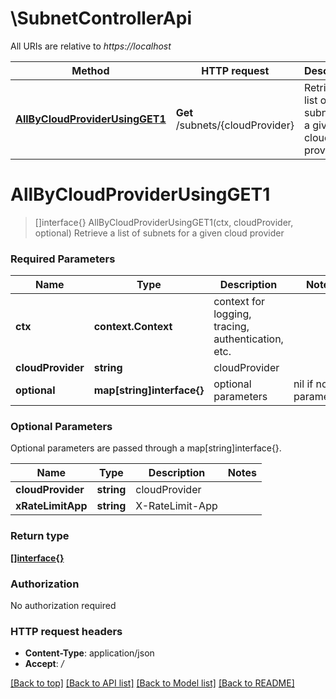 # \SubnetControllerApi

All URIs are relative to *https://localhost*

Method | HTTP request | Description
------------- | ------------- | -------------
[**AllByCloudProviderUsingGET1**](SubnetControllerApi.md#AllByCloudProviderUsingGET1) | **Get** /subnets/{cloudProvider} | Retrieve a list of subnets for a given cloud provider


# **AllByCloudProviderUsingGET1**
> []interface{} AllByCloudProviderUsingGET1(ctx, cloudProvider, optional)
Retrieve a list of subnets for a given cloud provider

### Required Parameters

Name | Type | Description  | Notes
------------- | ------------- | ------------- | -------------
 **ctx** | **context.Context** | context for logging, tracing, authentication, etc.
  **cloudProvider** | **string**| cloudProvider | 
 **optional** | **map[string]interface{}** | optional parameters | nil if no parameters

### Optional Parameters
Optional parameters are passed through a map[string]interface{}.

Name | Type | Description  | Notes
------------- | ------------- | ------------- | -------------
 **cloudProvider** | **string**| cloudProvider | 
 **xRateLimitApp** | **string**| X-RateLimit-App | 

### Return type

[**[]interface{}**](interface{}.md)

### Authorization

No authorization required

### HTTP request headers

 - **Content-Type**: application/json
 - **Accept**: */*

[[Back to top]](#) [[Back to API list]](../README.md#documentation-for-api-endpoints) [[Back to Model list]](../README.md#documentation-for-models) [[Back to README]](../README.md)

